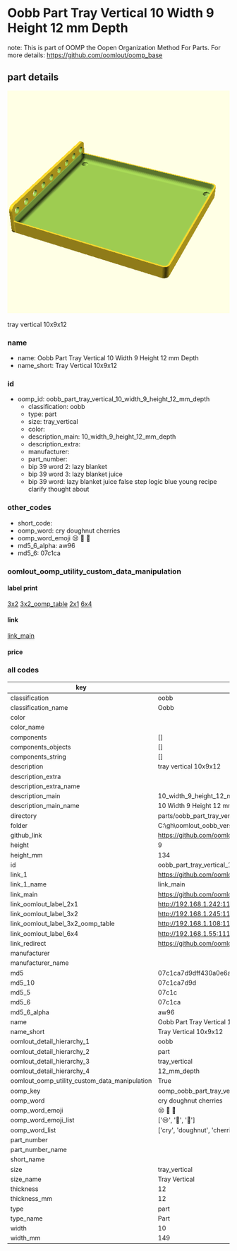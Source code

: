 # Oobb Part Tray Vertical 10 Width 9 Height 12 mm Depth  

note: This is part of OOMP the Oopen Organization Method For Parts. For more details: https://github.com/oomlout/oomp_base

##  part details
  

[![](3dpr.png)](3dpr.png)

tray vertical 10x9x12



### name
* name: Oobb Part Tray Vertical 10 Width 9 Height 12 mm Depth
* name_short: Tray Vertical 10x9x12 
### id
* oomp_id: oobb_part_tray_vertical_10_width_9_height_12_mm_depth
  * classification: oobb
  * type: part
  * size: tray_vertical
  * color: 
  * description_main: 10_width_9_height_12_mm_depth
  * description_extra: 
  * manufacturer: 
  * part_number: 
  * bip 39 word 2: lazy blanket
  * bip 39 word 3: lazy blanket juice
  * bip 39 word: lazy blanket juice false step logic blue young recipe clarify thought about

### other_codes
* short_code: 
* oomp_word: cry doughnut cherries
* oomp_word_emoji :cry: :doughnut: :cherries:
* md5_6_alpha: aw96
* md5_6: 07c1ca






### oomlout_oomp_utility_custom_data_manipulation
#### label print
[3x2](http://192.168.1.245:1112/?label=oomp%20aw96)
[3x2_oomp_table](http://192.168.1.108:1112/?label=oomp%20aw96)
[2x1](http://192.168.1.242:1112/?label=oomp%20aw96)
[6x4](http://192.168.1.55:1112/?label=oomp%20aw96)    

#### link

[link_main](https://github.com/oomlout/oomlout_oobb_version_4_generated_parts/tree/main/navigation_oomp/oobb/part/tray_vertical/10_width_9_height_12_mm_depth/part)                              

#### price







### all codes 
| key | value |  
| --- | --- |  
| classification | oobb |  
| classification_name | Oobb |  
| color |  |  
| color_name |  |  
| components | [] |  
| components_objects | [] |  
| components_string | [] |  
| description | tray vertical 10x9x12 |  
| description_extra |  |  
| description_extra_name |  |  
| description_main | 10_width_9_height_12_mm_depth |  
| description_main_name | 10 Width 9 Height 12 mm Depth |  
| directory | parts/oobb_part_tray_vertical_10_width_9_height_12_mm_depth |  
| folder | C:\gh\oomlout_oobb_version_4_generated_parts\parts\oobb_part_tray_vertical_10_width_9_height_12_mm_depth |  
| github_link | https://github.com/oomlout/oomlout_oomp_part_src/tree/main/parts/oobb_part_tray_vertical_10_width_9_height_12_mm_depth |  
| height | 9 |  
| height_mm | 134 |  
| id | oobb_part_tray_vertical_10_width_9_height_12_mm_depth |  
| link_1 | https://github.com/oomlout/oomlout_oobb_version_4_generated_parts/tree/main/navigation_oomp/oobb/part/tray_vertical/10_width_9_height_12_mm_depth/part |  
| link_1_name | link_main |  
| link_main | https://github.com/oomlout/oomlout_oobb_version_4_generated_parts/tree/main/navigation_oomp/oobb/part/tray_vertical/10_width_9_height_12_mm_depth/part |  
| link_oomlout_label_2x1 | http://192.168.1.242:1112/?label=oomp%20aw96 |  
| link_oomlout_label_3x2 | http://192.168.1.245:1112/?label=oomp%20aw96 |  
| link_oomlout_label_3x2_oomp_table | http://192.168.1.108:1112/?label=oomp%20aw96 |  
| link_oomlout_label_6x4 | http://192.168.1.55:1112/?label=oomp%20aw96 |  
| link_redirect | https://github.com/oomlout/oomlout_oobb_version_4_generated_parts/tree/main/parts/oobb_tray_vertical_10_09_12 |  
| manufacturer |  |  
| manufacturer_name |  |  
| md5 | 07c1ca7d9dff430a0e6ab524f185d3f3 |  
| md5_10 | 07c1ca7d9d |  
| md5_5 | 07c1c |  
| md5_6 | 07c1ca |  
| md5_6_alpha | aw96 |  
| name | Oobb Part Tray Vertical 10 Width 9 Height 12 mm Depth |  
| name_short | Tray Vertical 10x9x12  |  
| oomlout_detail_hierarchy_1 | oobb |  
| oomlout_detail_hierarchy_2 | part |  
| oomlout_detail_hierarchy_3 | tray_vertical |  
| oomlout_detail_hierarchy_4 | 12_mm_depth |  
| oomlout_oomp_utility_custom_data_manipulation | True |  
| oomp_key | oomp_oobb_part_tray_vertical_10_width_9_height_12_mm_depth |  
| oomp_word | cry doughnut cherries |  
| oomp_word_emoji | :cry: :doughnut: :cherries: |  
| oomp_word_emoji_list | [':cry:', ':doughnut:', ':cherries:'] |  
| oomp_word_list | ['cry', 'doughnut', 'cherries'] |  
| part_number |  |  
| part_number_name |  |  
| short_name |  |  
| size | tray_vertical |  
| size_name | Tray Vertical |  
| thickness | 12 |  
| thickness_mm | 12 |  
| type | part |  
| type_name | Part |  
| width | 10 |  
| width_mm | 149 |  
